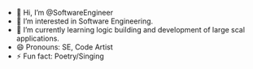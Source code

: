 - 👋 Hi, I’m @SoftwareEngineer
- 👀 I’m interested in Software Engineering.
- 🌱 I’m currently learning logic building and development of large scal applications.
- 😄 Pronouns: SE, Code Artist
- ⚡ Fun fact: Poetry/Singing

<!---
IAmHussnainYounas/IAmHussnainYounas is a ✨ special ✨ repository because its `README.md` (this file) appears on your GitHub profile.
You can click the Preview link to take a look at your changes.
--->
